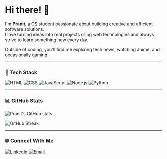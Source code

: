 # Hi there! 👋

I'm **Pranit**, a CS student passionate about building creative and efficient software solutions.  
I love turning ideas into real projects using web technologies and always strive to learn something new every day.

Outside of coding, you'll find me exploring tech news, watching anime, and occasionally gaming.

---

### 🚀 Tech Stack
![HTML](https://img.shields.io/badge/HTML5-E34F26?style=for-the-badge&logo=html5&logoColor=white)
![CSS](https://img.shields.io/badge/CSS3-1572B6?style=for-the-badge&logo=css3&logoColor=white)
![JavaScript](https://img.shields.io/badge/JavaScript-323330?style=for-the-badge&logo=javascript&logoColor=F7DF1E)
![Node.js](https://img.shields.io/badge/Node.js-339933?style=for-the-badge&logo=nodedotjs&logoColor=white)
![Python](https://img.shields.io/badge/Python-3776AB?style=for-the-badge&logo=python&logoColor=white)

---

### 📊 GitHub Stats
![Pranit's GitHub stats](https://github-readme-stats.vercel.app/api?username=PranitKumarHazarika&show_icons=true&theme=tokyonight)

![GitHub Streak](https://github-readme-streak-stats.herokuapp.com?user=PranitKumarHazarika&theme=tokyonight&hide_border=true)

---

### 🌐 Connect With Me
[![LinkedIn](https://img.shields.io/badge/LinkedIn-0077B5?style=for-the-badge&logo=linkedin&logoColor=white)]([https://linkedin.com/in/YOUR-LINK](https://www.linkedin.com/in/pranit-kumar-hazarika-64302937a/))
[![Email](https://img.shields.io/badge/Email-D14836?style=for-the-badge&logo=gmail&logoColor=white)](mailto:Pranitkumarhazarika09@gmail.com)
